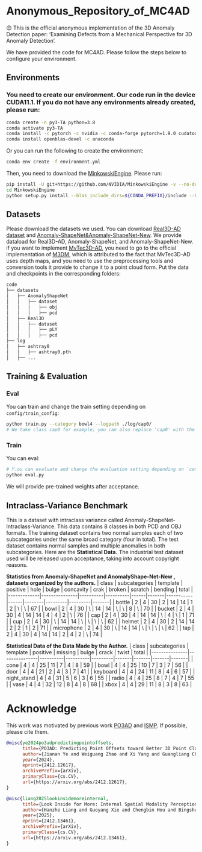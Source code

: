 # Anonymous_Repository_of_MC4AD
😊 This is the official anonymous implementation of the 3D Anomaly Detection paper: ‘Examining Defects from a Mechanical Perspective for 3D Anomaly Detection’.

We have provided the code for MC4AD. Please follow the steps below to configure your environment.
## Environments
### You need to create our environment. Our code run in the device CUDA11.1. If you do not have any environments already created, please run:
```bash
conda create -n py3-TA python=3.8
conda activate py3-TA
conda install -c pytorch -c nvidia -c conda-forge pytorch=1.9.0 cudatoolkit=11.1 torchvision
conda install openblas-devel -c anaconda
```
Or you can run the following to create the environment:
```bash
conda env create -f environment.yml
```
Then, you need to download the [MinkowskiEngine](https://github.com/NVIDIA/MinkowskiEngine). Please run:
```bash
pip install -U git+https://github.com/NVIDIA/MinkowskiEngine -v --no-deps --install-option="--blas_include_dirs=${CONDA_PREFIX}/include" --install-option="--blas=openblas"
cd MinkowskiEngine
python setup.py install --blas_include_dirs=${CONDA_PREFIX}/include --blas=openblas
```
## Datasets
Please download the datasets we used. You can download [Real3D-AD dataset](https://github.com/M-3LAB/Real3D-AD?tab=readme-ov-file) and [Anomaly-ShapeNet&Anomaly-ShapeNet-New](https://github.com/Chopper-233/Anomaly-ShapeNet). We provide dataload for Real3D-AD, Anomaly-ShapeNet, and Anomaly-ShapeNet-New. if you want to implement [MvTec3D-AD](https://www.mvtec.com/company/research/datasets/mvtec-3d-ad), you need to go to the official implementation of [M3DM](https://github.com/nomewang/M3DM/blob/main/m3dm_runner.py), which is attributed to the fact that MvTec3D-AD uses depth maps, and you need to use the preprocessing tools and conversion tools it provide to change it to a point cloud form. Put the data and checkpoints in the corresponding folders:
```bash
code
├── datasets
│   ├── AnomalyShapeNet
│   │   ├── dataset
│   │   │   ├── obj
│   │   │   ├── pcd
│   ├── Real3D
│   │   ├── dataset
│   │   │   ├── pLY
│   │   │   ├── pcd
├── log
│   ├── ashtray0
│   │   ├── ashtray0.pth
│   ├── ...
```
## Training & Evaluation
### Eval

You can train and change the train setting depending on ```config/train_config```:
```bash
python train.py --category bowl4 --logpath ./log/cap0/
# We take class cap0 for example; you can also replace 'cap0' with the class you want.
```
### Train
You can eval:
```bash
# Y.ou can evaluate and change the evaluation setting depending on `config/eval_config`.
python eval.py
```
We will provide pre-trained weights after acceptance.

## Intraclass-Variance Benchmark
This is a dataset with intraclass variance called Anomaly-ShapeNet-Intraclass-Variance. This data contains 8 classes in both PCD and OBJ formats. The training dataset contains two normal samples each of two subcategories under the same broad category (four in total). The test dataset contains normal samples and multiple anomalies in both subcategories. Here are the **Statistical Data.**
The industrial test dataset used will be released upon acceptance, taking into account copyright reasons.

**Statistics from Anomaly-ShapeNet and AnomalyShape-Net-New , datasets organized by the authors.**
| class       | subcategories | template | positive | hole | bulge | concavity | crak | broken | scratch | bending | total |
|-------------|---------------|----------|----------|------|-------|-----------|------|--------|---------|---------|-------|
| bottle      | 2             | 4        | 30       | 2    | 14    | 14        | 1    | 2      | \       | \       | 67    |
| bowl        | 2             | 4        | 30       | \    | 14    | 14        | \    | \      | 8       | \       | 70    |
| bucket      | 2             | 4        | 30       | 4    | 14    | 14        | 4    | 4      | 2       | \       | 76    |
| cap         | 2             | 4        | 30       | 4    | 14    | 14        | \    | 4      | \       | 1       | 71    |
| cup         | 2             | 4        | 30       | \    | 14    | 14        | \    | \      | \       | \       | 62    |
| helmet      | 2             | 4        | 30       | 2    | 14    | 14        | 2    | 2      | 1       | 2       | 71    |
| microphone  | 2             | 4        | 30       | \    | 14    | 14        | \    | \      | \       | \       | 62    |
| tap         | 2             | 4        | 30       | 4    | 14    | 14        | 2    | 4      | 2       | \       | 74    |

**Statistical Data of the Data Made by the Author.**
| class         | subcategories | template | positive | missing | bulge | crack | twist | total |
|---------------|---------------|----------|----------|---------|-------|-------|-------|-------|
| cone          | 4             | 4        | 25       | 11      | 7     | 4     | 8     | 59    |
| bowl          | 4             | 4        | 25       | 10      | 7     | 3     | 7     | 56    |
| door          | 4             | 4        | 21       | 2       | 4     | 3     | 7     | 41    |
| keyboard      | 4             | 4        | 24       | 11      | 8     | 4     | 6     | 57    |
| night_stand   | 4             | 4        | 31       | 5       | 6     | 3     | 6     | 55    |
| radio         | 4             | 4        | 25       | 8       | 7     | 4     | 7     | 55    |
| vase          | 4             | 4        | 32       | 12      | 8     | 4     | 8     | 68    |
| xbox          | 4             | 4        | 29       | 11      | 8     | 3     | 8     | 63    |

# Acknowledge
This work was motivated by previous work [PO3AD](https://arxiv.org/abs/2412.12617) and [ISMP](https://arxiv.org/abs/2412.13461). If possible, please cite them.
```bibtex
@misc{ye2024po3adpredictingpointoffsets,
      title={PO3AD: Predicting Point Offsets toward Better 3D Point Cloud Anomaly Detection}, 
      author={Jianan Ye and Weiguang Zhao and Xi Yang and Guangliang Cheng and Kaizhu Huang},
      year={2024},
      eprint={2412.12617},
      archivePrefix={arXiv},
      primaryClass={cs.CV},
      url={https://arxiv.org/abs/2412.12617}, 
}

@misc{liang2025lookinsidemoreinternal,
      title={Look Inside for More: Internal Spatial Modality Perception for 3D Anomaly Detection}, 
      author={Hanzhe Liang and Guoyang Xie and Chengbin Hou and Bingshu Wang and Can Gao and Jinbao Wang},
      year={2025},
      eprint={2412.13461},
      archivePrefix={arXiv},
      primaryClass={cs.CV},
      url={https://arxiv.org/abs/2412.13461}, 
}
```
